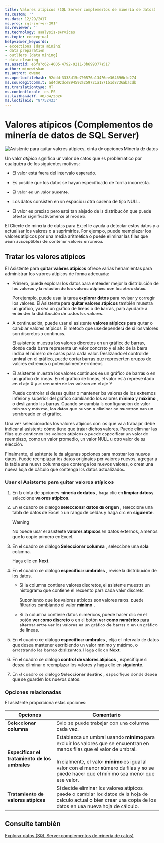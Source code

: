 ```yaml
---
title: Valores atípicos (SQL Server complementos de minería de datos) | Microsoft Docs
ms.custom: ''
ms.date: 12/29/2017
ms.prod: sql-server-2014
ms.reviewer: ''
ms.technology: analysis-services
ms.topic: conceptual
helpviewer_keywords:
- exceptions [data mining]
- data preparation
- outliers [data mining]
- data cleaning
ms.assetid: e6fa7c62-4005-4792-9211-3b699377a517
author: minewiskan
ms.author: owend
ms.openlocfilehash: 92dddf3338d15e700576a13476ee364696bfd274
ms.sourcegitcommit: ad4d92dce894592a259721a1571b1d8736abacdb
ms.translationtype: MT
ms.contentlocale: es-ES
ms.lasthandoff: 08/04/2020
ms.locfileid: "87752433"
---
```

# <a name="outliers-sql-server-data-mining-add-ins"></a>Valores atípicos (Complementos de minería de datos de SQL Server)
  ![Asistente para quitar valores atípicos, cinta de opciones Minería de datos](media/dmc-outliers.gif "Asistente para quitar valores atípicos, cinta de opciones Minería de datos")  
  
 Un valor *atípico* significa un valor de datos que es problemático por cualquiera de los siguientes motivos:  
  
-   El valor está fuera del intervalo esperado.  
  
-   Es posible que los datos se hayan especificado de forma incorrecta.  
  
-   El valor es un valor ausente.  
  
-   Los datos consisten en un espacio u otra cadena de tipo NULL.  
  
-   El valor es preciso pero está tan alejado de la distribución que puede afectar significativamente al modelo.  
  
 El Cliente de minería de datos para Excel le ayuda a detectar estos datos y a actualizar los valores o a suprimirlos. Por ejemplo, puede reemplazar los valores atípicos por una media aritmética o puede eliminar las filas que sean susceptibles de contener valores erróneos.  
  
## <a name="handling-outliers"></a>Tratar los valores atípicos  
 El Asistente para **quitar valores atípicos** ofrece varias herramientas para administrar los valores atípicos de forma adecuada:  
  
-   Primero, puede explorar los datos para entender mejor la distribución de los valores y la relación de los valores atípicos con los otros datos.  
  
     Por ejemplo, puede usar la tarea **explorar datos** para revisar y corregir los valores. El Asistente para **quitar valores atípicos** también muestra un gráfico, ya sea un gráfico de líneas o de barras, para ayudarle a entender la distribución de todos los valores.  
  
-   A continuación, puede usar el asistente **valores atípicos** para quitar o cambiar valores atípicos. El método que use dependerá de si los valores son discretos o continuos.  
  
     El asistente muestra los valores discretos en un gráfico de barras, donde cada barra representa un valor concreto y el alto de la barra indica el número de casos para cada valor. Deslizando el control de umbral en el gráfico, puede cortar barras que representen grupos de valores extremos o potencialmente erróneos.  
  
-   El asistente muestra los valores continuos en un gráfico de barras o en un gráfico de líneas. En el gráfico de líneas, el valor está representado en el eje X y el recuento de los valores en el eje Y.  
  
     Puede controlar si desea quitar o mantener los valores de los extremos inferior y superior del gráfico cambiando los valores **mínimo** y **máximo** , o deslizando las barras. Cuando se cambia la configuración de valor mínimo y máximo, los datos que se van a eliminar se muestran con un sombreado en el gráfico.  
  
 Una vez seleccionados los valores atípicos con los que va a trabajar, debe indicar al asistente cómo tiene que tratar dichos valores. Puede eliminar las filas que contienen los valores atípicos o puede especificar un valor de reemplazo, como un valor promedio, un valor NULL u otro valor de su elección.  
  
 Finalmente, el asistente le da algunas opciones para mostrar los nuevos datos. Puede reemplazar los datos originales por valores nuevos, agregar a la tabla una nueva columna que contenga los nuevos valores, o crear una nueva hoja de cálculo que contenga los datos actualizados.  
  
### <a name="using-the-outlier-wizard"></a>Usar el Asistente para quitar valores atípicos  
  
1.  En la cinta de opciones **minería de datos** , haga clic en **limpiar datos**y seleccione **valores atípicos**.  
  
2.  En el cuadro de diálogo **seleccionar datos de origen** , seleccione una tabla de datos de Excel o un rango de celdas y haga clic en **siguiente**.  
  
    > [!WARNING]  
    >  No puede usar el asistente **valores atípicos** en datos externos, a menos que lo copie primero en Excel.  
  
3.  En el cuadro de diálogo **Seleccionar columna** , seleccione una **sola** columna.  
  
     Haga clic en **Next**.  
  
4.  En el cuadro de diálogo **especificar umbrales** , revise la distribución de los datos.  
  
    -   Si la columna contiene valores discretos, el asistente muestra un histograma que contiene el recuento para cada valor discreto.  
  
         Suponiendo que los valores atípicos son valores raros, puede filtrarlos cambiando el valor **mínimo** .  
  
    -   Si la columna contiene datos numéricos, puede hacer clic en el botón **ver como discreto** o en el botón **ver como numérico** para alternar entre ver los valores en un gráfico de barras o en un gráfico de líneas.  
  
5.  En el cuadro de diálogo **especificar umbrales** , elija el intervalo de datos que desea mantener escribiendo un valor mínimo y máximo, o arrastrando las barras deslizantes. Haga clic en **Next**.  
  
6.  En el cuadro de diálogo **control de valores atípicos** , especifique si desea eliminar o reemplazar los valores y haga clic en **siguiente**.  
  
7.  En el cuadro de diálogo **Seleccionar destino** , especifique dónde desea que se guarden los nuevos datos.  
  
### <a name="related-options"></a>Opciones relacionadas  
 El asistente proporciona estas opciones:  
  
|**Opciones**|**Comentario**|  
|-----------------|-----------------|  
|**Seleccionar columna**|Solo se puede trabajar con una columna cada vez.|  
|**Especificar el tratamiento de los umbrales**|Establezca un umbral usando **mínimo** para excluir los valores que se encuentran en menos filas que el valor de umbral.<br /><br /> Inicialmente, el valor **mínimo** es igual al valor con el menor número de filas y no se puede hacer que el mínimo sea menor que ese valor.|  
|**Tratamiento de valores atípicos**|Si decide eliminar los valores atípicos, puede o cambiar los datos de la hoja de cálculo actual o bien crear una copia de los datos en una nueva hoja de cálculo.|  
  
## <a name="see-also"></a>Consulte también  
 [Explorar datos &#40;SQL Server complementos de minería de datos&#41;](explore-data-sql-server-data-mining-add-ins.md)  
  
  
